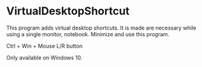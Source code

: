 # VirtualDesktopShortcut

This program adds virtual desktop shortcuts.
It is made are necessary while using a single monitor, notebook.
Minimize and use this program.

Ctrl + Win + Mouse L/R button

Only available on Windows 10.

